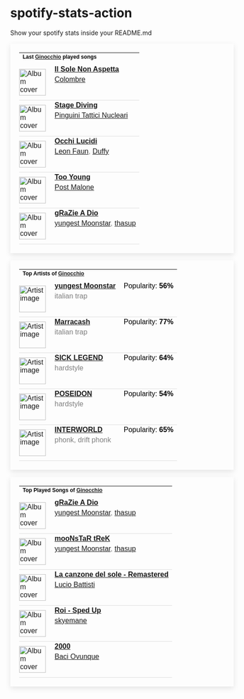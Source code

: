 # spotify-stats-action
Show your spotify stats inside your README.md

<!-- BEGIN SPOTIFY STATS: LAST PLAYED SONGS -->
<table style="border: none; padding: 20px; box-shadow: 0px 4px 12px rgba(0, 0, 0, 0.1); max-width: 100%; font-family: Arial, sans-serif;">
  <tr>
    <td colspan="3" style="padding-bottom: 10px;">
      <h4 style="margin: 0; font-size: 12px; color: black;">Last <a href="https://open.spotify.com/user/giuliotognetto00">Ginocchio</a> played songs</h4>
    </td>
  </tr>

  <!-- Begin song rows -->
  
  <tr style="border-bottom: 1px solid #ddd;">
    <td style="padding: 10px 10px 10px 0;">
      <img src="https://i.scdn.co/image/ab67616d0000b273fc872e900b5b4d21d99d5c2c" href="https://open.spotify.com/track/2XAUJwY7hk7pC6Cui6hEkt" alt="Album cover" style="width: 60px; height: 60px;">
    </td>
    <td style="vertical-align: top; padding-left: 10px;">
      <p style="margin: 0; color: black;"><a href="https://open.spotify.com/track/2XAUJwY7hk7pC6Cui6hEkt"><strong>Il Sole Non Aspetta</strong></a></p>
      <p style="margin: 5px 0 0 0; color: grey;"><a href="https://open.spotify.com/artist/6pVyScwe03hSEWuNs0qeJ1">Colombre</a></p>
    </td>
  </tr>
  
  <tr style="border-bottom: 1px solid #ddd;">
    <td style="padding: 10px 10px 10px 0;">
      <img src="https://i.scdn.co/image/ab67616d0000b273df8e97d294e5f3d8ec777f68" href="https://open.spotify.com/track/2U5HniU0cZtzL8kJtf15hp" alt="Album cover" style="width: 60px; height: 60px;">
    </td>
    <td style="vertical-align: top; padding-left: 10px;">
      <p style="margin: 0; color: black;"><a href="https://open.spotify.com/track/2U5HniU0cZtzL8kJtf15hp"><strong>Stage Diving</strong></a></p>
      <p style="margin: 5px 0 0 0; color: grey;"><a href="https://open.spotify.com/artist/6RdcIWVKYYzNzjQRd3oyHS">Pinguini Tattici Nucleari</a></p>
    </td>
  </tr>
  
  <tr style="border-bottom: 1px solid #ddd;">
    <td style="padding: 10px 10px 10px 0;">
      <img src="https://i.scdn.co/image/ab67616d0000b2737c99edb4ad84adff8f2f157a" href="https://open.spotify.com/track/0viz6QyUJatttRM40GnXsN" alt="Album cover" style="width: 60px; height: 60px;">
    </td>
    <td style="vertical-align: top; padding-left: 10px;">
      <p style="margin: 0; color: black;"><a href="https://open.spotify.com/track/0viz6QyUJatttRM40GnXsN"><strong>Occhi Lucidi</strong></a></p>
      <p style="margin: 5px 0 0 0; color: grey;"><a href="https://open.spotify.com/artist/14XRgLXin9R3eKTNXBNwos">Leon Faun</a>, <a href="https://open.spotify.com/artist/1GDpBWbNymzzLV7BHzaTBL">Duffy</a></p>
    </td>
  </tr>
  
  <tr style="border-bottom: 1px solid #ddd;">
    <td style="padding: 10px 10px 10px 0;">
      <img src="https://i.scdn.co/image/ab67616d0000b27355404f712deb84d0650a4b41" href="https://open.spotify.com/track/4SYUUlkScpNR1QvPscXf8t" alt="Album cover" style="width: 60px; height: 60px;">
    </td>
    <td style="vertical-align: top; padding-left: 10px;">
      <p style="margin: 0; color: black;"><a href="https://open.spotify.com/track/4SYUUlkScpNR1QvPscXf8t"><strong>Too Young</strong></a></p>
      <p style="margin: 5px 0 0 0; color: grey;"><a href="https://open.spotify.com/artist/246dkjvS1zLTtiykXe5h60">Post Malone</a></p>
    </td>
  </tr>
  
  <tr style="border-bottom: 1px solid #ddd;">
    <td style="padding: 10px 10px 10px 0;">
      <img src="https://i.scdn.co/image/ab67616d0000b273f6da146e4b29f6cb182c6a72" href="https://open.spotify.com/track/0NUzLcrkkXeztSVlJYHOug" alt="Album cover" style="width: 60px; height: 60px;">
    </td>
    <td style="vertical-align: top; padding-left: 10px;">
      <p style="margin: 0; color: black;"><a href="https://open.spotify.com/track/0NUzLcrkkXeztSVlJYHOug"><strong>gRaZie A Dio</strong></a></p>
      <p style="margin: 5px 0 0 0; color: grey;"><a href="https://open.spotify.com/artist/3l9OOqBvHs4SM91bWqtaQb">yungest Moonstar</a>, <a href="https://open.spotify.com/artist/19i93sA0D7yS9dYoVNBqAA">thasup</a></p>
    </td>
  </tr>
  
  <!-- End song rows -->
</table>
<!-- END SPOTIFY STATS: LAST PLAYED SONGS -->

<!-- BEGIN SPOTIFY STATS: TOP ARTISTS -->
<table style="border: none; padding: 20px; box-shadow: 0px 4px 12px rgba(0, 0, 0, 0.1); max-width: 100%; font-family: Arial, sans-serif;">
  <tr>
    <td colspan="3" style="padding-bottom: 10px;">
      <h4 style="margin: 0; font-size: 12px; color: black;">Top Artists of <a href="https://open.spotify.com/user/giuliotognetto00">Ginocchio</a></h4>
    </td>
  </tr>

  <!-- Begin artist rows -->
  
  <tr style="border-bottom: 1px solid #ddd;">
    <td style="padding: 10px 10px 10px 0;">
      <img src="https://i.scdn.co/image/ab67616d0000b2733e97097d544a704eb344cbe4" href="https://open.spotify.com/artist/3l9OOqBvHs4SM91bWqtaQb" alt="Artist image" style="width: 60px; height: 60px;">
    </td>
    <td style="vertical-align: top; padding-left: 10px;">
      <p style="margin: 0; color: black;"><a href="https://open.spotify.com/artist/3l9OOqBvHs4SM91bWqtaQb"><strong>yungest Moonstar</strong></a></p>
      <p style="margin: 5px 0 0 0; color: grey;">italian trap</p>
    </td>
    <td style="vertical-align: top; padding-left: 10px;">
      <p style="margin: 0; color: black;">Popularity: <strong>56%</strong></p>
    </td>
  </tr>
  
  <tr style="border-bottom: 1px solid #ddd;">
    <td style="padding: 10px 10px 10px 0;">
      <img src="https://i.scdn.co/image/ab6761610000e5eb8aa0ff279be0623fce3e6c9d" href="https://open.spotify.com/artist/5AZuEF0feCXMkUCwQiQlW7" alt="Artist image" style="width: 60px; height: 60px;">
    </td>
    <td style="vertical-align: top; padding-left: 10px;">
      <p style="margin: 0; color: black;"><a href="https://open.spotify.com/artist/5AZuEF0feCXMkUCwQiQlW7"><strong>Marracash</strong></a></p>
      <p style="margin: 5px 0 0 0; color: grey;">italian trap</p>
    </td>
    <td style="vertical-align: top; padding-left: 10px;">
      <p style="margin: 0; color: black;">Popularity: <strong>77%</strong></p>
    </td>
  </tr>
  
  <tr style="border-bottom: 1px solid #ddd;">
    <td style="padding: 10px 10px 10px 0;">
      <img src="https://i.scdn.co/image/ab6761610000e5ebc29ee5bd25bcb741f9377b05" href="https://open.spotify.com/artist/3EYY5FwDkHEYLw5V86SAtl" alt="Artist image" style="width: 60px; height: 60px;">
    </td>
    <td style="vertical-align: top; padding-left: 10px;">
      <p style="margin: 0; color: black;"><a href="https://open.spotify.com/artist/3EYY5FwDkHEYLw5V86SAtl"><strong>SICK LEGEND</strong></a></p>
      <p style="margin: 5px 0 0 0; color: grey;">hardstyle</p>
    </td>
    <td style="vertical-align: top; padding-left: 10px;">
      <p style="margin: 0; color: black;">Popularity: <strong>64%</strong></p>
    </td>
  </tr>
  
  <tr style="border-bottom: 1px solid #ddd;">
    <td style="padding: 10px 10px 10px 0;">
      <img src="https://i.scdn.co/image/ab6761610000e5eb465195e7c93a95c530acdfe4" href="https://open.spotify.com/artist/7Dq2NReQjrw6PJHSMCQQEi" alt="Artist image" style="width: 60px; height: 60px;">
    </td>
    <td style="vertical-align: top; padding-left: 10px;">
      <p style="margin: 0; color: black;"><a href="https://open.spotify.com/artist/7Dq2NReQjrw6PJHSMCQQEi"><strong>POSEIDON</strong></a></p>
      <p style="margin: 5px 0 0 0; color: grey;">hardstyle</p>
    </td>
    <td style="vertical-align: top; padding-left: 10px;">
      <p style="margin: 0; color: black;">Popularity: <strong>54%</strong></p>
    </td>
  </tr>
  
  <tr style="border-bottom: 1px solid #ddd;">
    <td style="padding: 10px 10px 10px 0;">
      <img src="https://i.scdn.co/image/ab6761610000e5eb4ba846e4a963c8558471e3af" href="https://open.spotify.com/artist/5hKGLu4Ik88FzWcTPhWNTN" alt="Artist image" style="width: 60px; height: 60px;">
    </td>
    <td style="vertical-align: top; padding-left: 10px;">
      <p style="margin: 0; color: black;"><a href="https://open.spotify.com/artist/5hKGLu4Ik88FzWcTPhWNTN"><strong>INTERWORLD</strong></a></p>
      <p style="margin: 5px 0 0 0; color: grey;">phonk, drift phonk</p>
    </td>
    <td style="vertical-align: top; padding-left: 10px;">
      <p style="margin: 0; color: black;">Popularity: <strong>65%</strong></p>
    </td>
  </tr>
  
  <!-- End artist rows -->
</table>
<!-- END SPOTIFY STATS: TOP ARTISTS -->

<!-- BEGIN SPOTIFY STATS: MOST PLAYED SONG -->
<table style="border: none; padding: 20px; box-shadow: 0px 4px 12px rgba(0, 0, 0, 0.1); max-width: 100%; font-family: Arial, sans-serif;">
  <tr>
    <td colspan="3" style="padding-bottom: 10px;">
      <h4 style="margin: 0; font-size: 12px; color: black;">Top Played Songs of <a href="https://open.spotify.com/user/giuliotognetto00">Ginocchio</a></h4>
    </td>
  </tr>

  <!-- Begin top songs rows -->
  
  <tr style="border-bottom: 1px solid #ddd;">
    <td style="padding: 10px 10px 10px 0;">
      <img src="https://i.scdn.co/image/ab67616d0000b273f6da146e4b29f6cb182c6a72" href="https://open.spotify.com/track/0NUzLcrkkXeztSVlJYHOug" alt="Album cover" style="width: 60px; height: 60px;">
    </td>
    <td style="vertical-align: top; padding-left: 10px;">
      <p style="margin: 0; color: black;"><a href="https://open.spotify.com/track/0NUzLcrkkXeztSVlJYHOug"><strong>gRaZie A Dio</strong></a></p>
      <p style="margin: 5px 0 0 0; color: grey;"><a href="https://open.spotify.com/artist/3l9OOqBvHs4SM91bWqtaQb">yungest Moonstar</a>, <a href="https://open.spotify.com/artist/19i93sA0D7yS9dYoVNBqAA">thasup</a></p>
    </td>
  </tr>
  
  <tr style="border-bottom: 1px solid #ddd;">
    <td style="padding: 10px 10px 10px 0;">
      <img src="https://i.scdn.co/image/ab67616d0000b273f6da146e4b29f6cb182c6a72" href="https://open.spotify.com/track/4TrP5TjLKNKDmEaRDXfeQe" alt="Album cover" style="width: 60px; height: 60px;">
    </td>
    <td style="vertical-align: top; padding-left: 10px;">
      <p style="margin: 0; color: black;"><a href="https://open.spotify.com/track/4TrP5TjLKNKDmEaRDXfeQe"><strong>mooNsTaR tReK</strong></a></p>
      <p style="margin: 5px 0 0 0; color: grey;"><a href="https://open.spotify.com/artist/3l9OOqBvHs4SM91bWqtaQb">yungest Moonstar</a>, <a href="https://open.spotify.com/artist/19i93sA0D7yS9dYoVNBqAA">thasup</a></p>
    </td>
  </tr>
  
  <tr style="border-bottom: 1px solid #ddd;">
    <td style="padding: 10px 10px 10px 0;">
      <img src="https://i.scdn.co/image/ab67616d0000b273c14d6f207634fec419db5f75" href="https://open.spotify.com/track/5XAGVMePJNaXHcdRN578Xi" alt="Album cover" style="width: 60px; height: 60px;">
    </td>
    <td style="vertical-align: top; padding-left: 10px;">
      <p style="margin: 0; color: black;"><a href="https://open.spotify.com/track/5XAGVMePJNaXHcdRN578Xi"><strong>La canzone del sole - Remastered</strong></a></p>
      <p style="margin: 5px 0 0 0; color: grey;"><a href="https://open.spotify.com/artist/2caOYPej26UoQOyFnzXW3G">Lucio Battisti</a></p>
    </td>
  </tr>
  
  <tr style="border-bottom: 1px solid #ddd;">
    <td style="padding: 10px 10px 10px 0;">
      <img src="https://i.scdn.co/image/ab67616d0000b273399b1dc0d027f8e4c36648cb" href="https://open.spotify.com/track/23vZqJEwX9lKdWxGDpBF7G" alt="Album cover" style="width: 60px; height: 60px;">
    </td>
    <td style="vertical-align: top; padding-left: 10px;">
      <p style="margin: 0; color: black;"><a href="https://open.spotify.com/track/23vZqJEwX9lKdWxGDpBF7G"><strong>Roi - Sped Up</strong></a></p>
      <p style="margin: 5px 0 0 0; color: grey;"><a href="https://open.spotify.com/artist/5xhQRvvr6V7zoQn5MPNZfJ">skyemane</a></p>
    </td>
  </tr>
  
  <tr style="border-bottom: 1px solid #ddd;">
    <td style="padding: 10px 10px 10px 0;">
      <img src="https://i.scdn.co/image/ab67616d0000b273c5d3734476d50ee111cb3ae2" href="https://open.spotify.com/track/5rfkg8TbFWBGqNeWbd3FJZ" alt="Album cover" style="width: 60px; height: 60px;">
    </td>
    <td style="vertical-align: top; padding-left: 10px;">
      <p style="margin: 0; color: black;"><a href="https://open.spotify.com/track/5rfkg8TbFWBGqNeWbd3FJZ"><strong>2000</strong></a></p>
      <p style="margin: 5px 0 0 0; color: grey;"><a href="https://open.spotify.com/artist/3JmaR2HIU0f2H2X0hh4yBS">Baci Ovunque</a></p>
    </td>
  </tr>
  
  <!-- End top songs rows -->
</table>
<!-- END SPOTIFY STATS: MOST PLAYED SONG -->